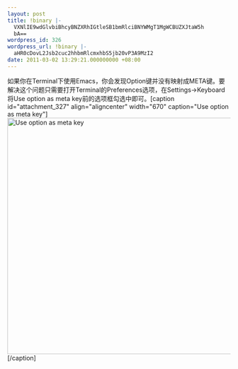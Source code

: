 ```yaml
---
layout: post
title: !binary |-
  VXNlIE9wdGlvbiBhcyBNZXRhIGtleSB1bmRlciBNYWMgT1MgWCBUZXJtaW5h
  bA==
wordpress_id: 326
wordpress_url: !binary |-
  aHR0cDovL2Jsb2cuc2hhbmRlcmxhbS5jb20vP3A9MzI2
date: 2011-03-02 13:29:21.000000000 +08:00
---
```

如果你在Terminal下使用Emacs，你会发现Option键并没有映射成META键。要解决这个问题只需要打开Terminal的Preferences选项，在Settings->Keyboard将Use option as meta key前的选项框勾选中即可。[caption id="attachment_327" align="aligncenter" width="670" caption="Use option as meta key"]<a href="http://blog.shanderlam.com/wp-content/uploads/2011/03/Screen-shot-2011-03-02-at-1.24.22-PM.png"><img src="http://blog.shanderlam.com/wp-content/uploads/2011/03/Screen-shot-2011-03-02-at-1.24.22-PM.png" alt="Use option as meta key" title="Use option as meta key" width="670" height="535" class="size-full wp-image-327" /></a>[/caption]
